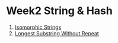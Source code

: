 # Week2 String & Hash
1. <a href='https://leetcode.com/problems/isomorphic-strings/'>Isomorphic Strings</a>
2. <a href='https://leetcode.com/problems/longest-substring-without-repeating-characters/'>Longest Substring Without Repeat</a>